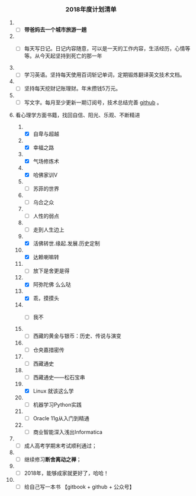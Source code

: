 ### &nbsp;&nbsp;&nbsp;&nbsp;&nbsp;&nbsp;&nbsp;&nbsp;&nbsp;&nbsp;&nbsp;&nbsp;&nbsp;&nbsp;&nbsp;&nbsp;&nbsp;&nbsp;&nbsp;&nbsp;&nbsp;&nbsp;&nbsp;&nbsp;&nbsp;&nbsp;&nbsp;&nbsp;&nbsp;&nbsp;&nbsp;&nbsp;&nbsp;&nbsp;&nbsp;&nbsp;&nbsp;&nbsp;&nbsp;&nbsp; 2018年度计划清单

1. - [ ] **带爸妈去一个城市旅游一趟**  

1. - [ ] 每天写日记。日记内容随意，可以是一天的工作内容，生活经历，心情等等。从今天起坚持到死亡的那一年


2. - [ ] 学习英语。坚持每天使用百词斩记单词，定期锻炼翻译英文技术文档。
3. - [ ] 坚持每天挖财记账理财。年末攒钱5万元。
4. - [ ] 写文字。每月至少更新一期订阅号，技术总结完善 [github](https://github.com/juzldream/diary) 。

5. 看心理学方面书籍，找回自信、阳光、乐观、不断精进

	1. - [x] 自卑与超越
	2. - [x] 幸福之路
	3. - [x] 气场修炼术
	4. - [x] 哈佛家训V
	5. - [ ] 苏菲的世界
	6. - [ ] 乌合之众
	7. - [ ] 人性的弱点
	8. - [ ] 走到人生边上
	
	1. - [x] 活佛转世.缘起.发展.历史定制
	2. - [x] 达赖喇嘛转
	3. - [ ] 放下是舍更是得
	4. - [x] 阿弥陀佛 么么哒
	5. - [x] 乖，摸摸头
	6. - [ ] 我不


	12. - [ ] 西藏的黄金与银币：历史、传说与演变 
	13. - [ ] 仓央嘉措密传
	15. - [ ] 西藏通史
	16. - [ ] 西藏通史——松石宝串
	 
	10. - [x] Linux 就该这么学
	11. - [ ] 机器学习Python实践
	12. - [ ] Oracle 11g从入门到精通
	13. - [ ] 商业智能深入浅出Informatica
	
6. - [ ] 成人高考学期末考试顺利通过；
7. - [ ] 继续修习**断舍离动之禅**；
8. - [ ] 2018年，能够成家就更好了，哈哈！
9. - [ ] 给自己写一本书 【gitbook + github + 公众号】
